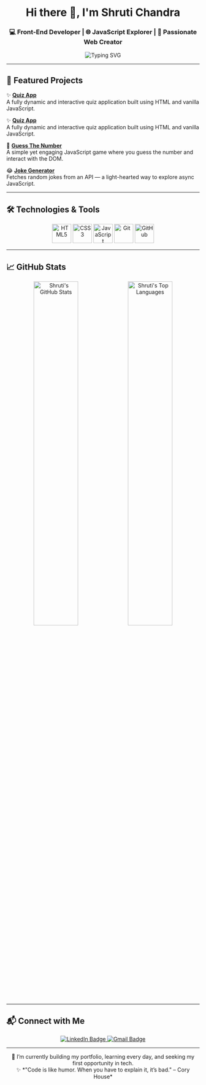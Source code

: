 <h1 align="center">Hi there 👋, I'm Shruti Chandra</h1>
<h3 align="center">💻 Front-End Developer | 🌐 JavaScript Explorer | 🎨 Passionate Web Creator</h3>

<p align="center">
  <img src="https://readme-typing-svg.herokuapp.com/?lines=Aspiring+Front-End+Developer;Building+Projects+One+Pixel+at+a+Time!&center=true&width=500&height=45" alt="Typing SVG" />
</p>

---

## 🚀 Featured Projects

✨ [**Quiz App**](https://techieshruti.github.io/Quiz-App-with-Timer/)  
A fully dynamic and interactive quiz application built using HTML and vanilla JavaScript.

✨ [**Quiz App**](https://techieshruti.github.io/Quiz-App-with-Timer/)  
A fully dynamic and interactive quiz application built using HTML and vanilla JavaScript.

🎯 [**Guess The Number**](https://techieshruti.github.io/Guess_the_number/)  
A simple yet engaging JavaScript game where you guess the number and interact with the DOM.

😂 [**Joke Generator**](https://techieshruti.github.io/random_Joke_generator/)  
Fetches random jokes from an API — a light-hearted way to explore async JavaScript.

---

## 🛠️ Technologies & Tools

<p align="center">
  <img src="https://cdn.jsdelivr.net/gh/devicons/devicon/icons/html5/html5-original.svg" height="50" alt="HTML5" />
  <img src="https://cdn.jsdelivr.net/gh/devicons/devicon/icons/css3/css3-original.svg" height="50" alt="CSS3" />
  <img src="https://cdn.jsdelivr.net/gh/devicons/devicon/icons/javascript/javascript-original.svg" height="50" alt="JavaScript" />
  <img src="https://cdn.jsdelivr.net/gh/devicons/devicon/icons/git/git-original.svg" height="50" alt="Git" />
  <img src="https://cdn.jsdelivr.net/gh/devicons/devicon/icons/github/github-original.svg" height="50" alt="GitHub" />
</p>

---

## 📈 GitHub Stats

<p align="center">
  <img src="https://github-readme-stats.vercel.app/api?username=techieshruti&show_icons=true&theme=tokyonight" width="48%" alt="Shruti's GitHub Stats" />
  <img src="https://github-readme-stats.vercel.app/api/top-langs/?username=techieshruti&layout=compact&theme=tokyonight" width="48%" alt="Shruti's Top Languages" />
</p>

---

## 📬 Connect with Me

<p align="center">
  <a href="https://www.linkedin.com/in/shruti-chandra-656578174/" target="_blank">
    <img src="https://img.shields.io/badge/LinkedIn-blue?logo=linkedin&style=for-the-badge&logoColor=white" alt="LinkedIn Badge"/>
  </a>
  <a href="mailto:shrutichandra721@gmail.com">
    <img src="https://img.shields.io/badge/Gmail-D14836?logo=gmail&style=for-the-badge&logoColor=white" alt="Gmail Badge"/>
  </a>
</p>

---

<p align="center">
  🌱 I’m currently building my portfolio, learning every day, and seeking my first opportunity in tech.<br />
  ✨ *"Code is like humor. When you have to explain it, it’s bad." – Cory House*
</p>
